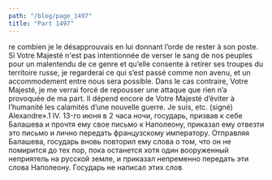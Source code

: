 ```yaml
---
path: "/blog/page_1497"
title: "Part 1497"
---
```


re combien je le désapprouvais en lui donnant l’orde de rester à son poste. Si Votre Majesté n'est pas intentionnée de verser le sang de nos peuples pour un malentendu de ce genre et qu’elle consente à retirer ses troupes du territoire russe, je regarderai ce qui s’est passé comme non avenu, et un accommodement entre nous sera possible. Dans le cas contraire, Votre Majesté, je me verrai forcé de repousser une attaque que rien n’a provoquée de ma part. Il dépend encore de Votre Majesté d’éviter à l’humanité les calamités d’une nouvelle guerre.
Je suis, etc.
(signé) Alexandre».1
IV.
13-го июня в 2 часа ночи, государь, призвав к себе Балашева и прочтя ему свое письмо к Наполеону, приказал ему отвезти это письмо и лично передать французскому императору. Отправляя Балашева, государь вновь повторил ему слова о том, что он не помирится до тех пор, пока останется хотя один вооруженный неприятель на русской земле, и приказал непременно передать эти слова Наполеону. Государь не написал этих слов
